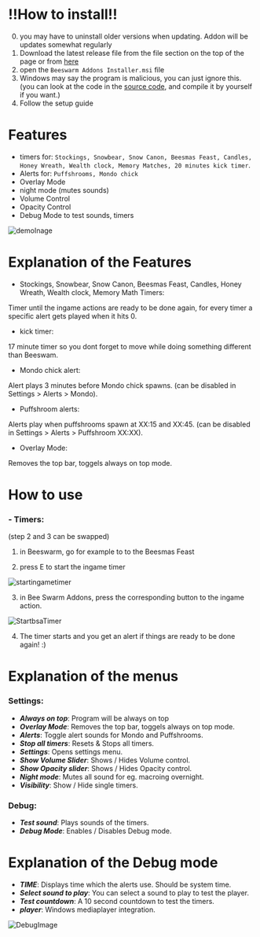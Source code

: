 # !!How to install!!

0. you may have to uninstall older versions when updating. Addon will be updates somewhat regularly 
1. Download the latest release file from the file section on the top of the page or from [here](https://github.com/AudioCrafter/Bee-Swarm-Addons/raw/master/Beeswarm%20Addons%20Installer1.3.2.msi)
2. open the ``Beeswarm Addons Installer.msi`` file
3. Windows may say the program is malicious, you can just ignore this. (you can look at the code in the [source code](https://github.com/AudioCrafter/Bee-Swarm-Addons/tree/master/source%20code), and compile it by yourself if you want.) 
4. Follow the setup guide


# Features

- timers for: ``Stockings, Snowbear, Snow Canon, Beesmas Feast, Candles, Honey Wreath, Wealth clock, Memory Matches, 20 minutes kick timer``.
- Alerts for: ``Puffshrooms, Mondo chick``
- Overlay Mode 
- night mode (mutes sounds)
- Volume Control
- Opacity Control
- Debug Mode to test sounds, timers 

![demoInage](https://cdn.discordapp.com/attachments/725622009907642420/926973853945712660/unknown.png)


# Explanation of the Features 
- Stockings, Snowbear, Snow Canon, Beesmas Feast, Candles, Honey Wreath, Wealth clock, Memory Math Timers: 

Timer until the ingame actions are ready to be done again, for every timer a specific alert gets played when it hits 0.

- kick timer:

17 minute timer so you dont forget to move while doing something different than Beeswam. 

- Mondo chick alert:

Alert plays 3 minutes before Mondo chick spawns. (can be disabled in Settings > Alerts > Mondo).

- Puffshroom alerts: 

Alerts play when puffshrooms spawn at XX:15 and XX:45. (can be disabled in Settings > Alerts > Puffshroom XX:XX).

- Overlay Mode:

Removes the top bar, toggels always on top mode.





# How to use

### - Timers:

(step 2 and 3 can be swapped)

1. in Beeswarm, go for example to to the Beesmas Feast

2. press E to start the ingame timer

![startingametimer](https://cdn.discordapp.com/attachments/725622009907642420/926108958052216832/unknown.png)

3. in Bee Swarm Addons, press the corresponding button to the ingame action. 

![StartbsaTimer](https://cdn.discordapp.com/attachments/725622009907642420/926110850811564042/unknown.png)

4. The timer starts and you get an alert if things are ready to be done again! :)



# Explanation of the menus 

### Settings:

- ***Always on top***:        Program will be always on top
- ***Overlay Mode***:         Removes the top bar, toggels always on top mode.
- ***Alerts***:               Toggle alert sounds for Mondo and Puffshrooms.
- ***Stop all timers***:      Resets & Stops all timers.
- ***Settings***:             Opens settings menu.
- ***Show Volume Slider***:   Shows / Hides Volume control.
- ***Show Opacity slider***:  Shows / Hides Opacity control.
- ***Night mode***:           Mutes all sound for eg. macroing overnight. 
- ***Visibility***:           Show / Hide single timers.

### Debug: 

- ***Test sound***:           Plays sounds of the timers.
- ***Debug Mode***:           Enables / Disables Debug mode. 

# Explanation of the Debug mode

- ***TIME***:                 Displays time which the alerts use. Should be system time.
- ***Select sound to play***: You can select a sound to play to test the player. 
- ***Test countdown***:       A 10 second countdown to test the timers.
- ***player***:               Windows mediaplayer integration.


![DebugImage](https://cdn.discordapp.com/attachments/725622009907642420/926974098192629870/unknown.png)

